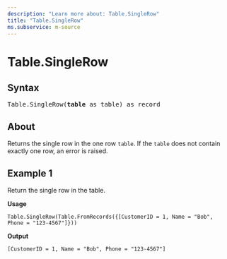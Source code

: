 ```yaml
---
description: "Learn more about: Table.SingleRow"
title: "Table.SingleRow"
ms.subservice: m-source
---
```

# Table.SingleRow

## Syntax

<pre>
Table.SingleRow(<b>table</b> as table) as record  
</pre>
  
## About

Returns the single row in the one row `table`. If the `table` does not contain exactly one row, an error is raised.

## Example 1

Return the single row in the table.

**Usage**

```powerquery-m
Table.SingleRow(Table.FromRecords({[CustomerID = 1, Name = "Bob", Phone = "123-4567"]}))
```

**Output**

`[CustomerID = 1, Name = "Bob", Phone = "123-4567"]`

